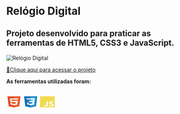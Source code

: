 ## <h1>Relógio Digital</h1>
<h2>Projeto desenvolvido para praticar as ferramentas de HTML5, CSS3 e JavaScript.</h2>

<img align="center" alt="Relógio Digital" src="https://i.postimg.cc/hPbMsK1K/projeto-relogio-digital.png">

[🔗Clique aqui para acessar o projeto](https://davivieira10.github.io/relogio-digital/)

<b>As ferramentas utilizadas foram:</b>
<div style="display: inline_block"><br>
  <img align="center" alt="Davi-HTML" height="30" width="40" src="https://raw.githubusercontent.com/devicons/devicon/master/icons/html5/html5-original.svg">
  <img align="center" alt="Davi-CSS" height="30" width="40" src="https://raw.githubusercontent.com/devicons/devicon/master/icons/css3/css3-original.svg">
  <img align="center" alt="Davi-Js" height="30" width="40" src="https://raw.githubusercontent.com/devicons/devicon/master/icons/javascript/javascript-plain.svg">
</div>

